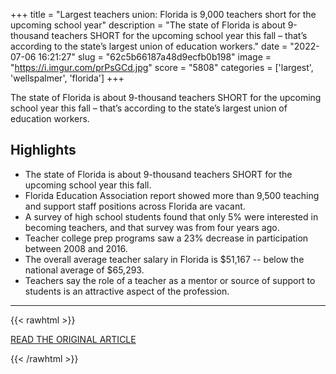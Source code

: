+++
title = "Largest teachers union: Florida is 9,000 teachers short for the upcoming school year"
description = "The state of Florida is about 9-thousand teachers SHORT for the upcoming school year this fall – that’s according to the state’s largest union of education workers."
date = "2022-07-06 16:21:27"
slug = "62c5b66187a48d9ecfb0b198"
image = "https://i.imgur.com/prPsGCd.jpg"
score = "5808"
categories = ['largest', 'wellspalmer', 'florida']
+++

The state of Florida is about 9-thousand teachers SHORT for the upcoming school year this fall – that’s according to the state’s largest union of education workers.

## Highlights

- The state of Florida is about 9-thousand teachers SHORT for the upcoming school year this fall.
- Florida Education Association report showed more than 9,500 teaching and support staff positions across Florida are vacant.
- A survey of high school students found that only 5% were interested in becoming teachers, and that survey was from four years ago.
- Teacher college prep programs saw a 23% decrease in participation between 2008 and 2016.
- The overall average teacher salary in Florida is $51,167 -- below the national average of $65,293.
- Teachers say the role of a teacher as a mentor or source of support to students is an attractive aspect of the profession.

---

{{< rawhtml >}}
  <p class="article-category">
    <a target="_blank" href="https://www.news4jax.com/news/local/2022/07/04/largest-teachers-union-florida-is-9000-teachers-short-for-the-upcoming-school-year/">READ THE ORIGINAL ARTICLE</a>
  </p>
{{< /rawhtml >}}
